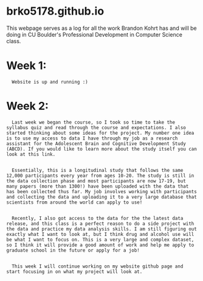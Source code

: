 # brko5178.github.io

This webpage serves as a log for all the work Brandon Kohrt has and will be doing in CU Boulder's Professional Development in Computer Science class.

# Week 1:
      Website is up and running :)

# Week 2:
      Last week we began the course, so I took so time to take the syllabus quiz and read through the course and expectations. I also started thinking about some ideas for the project. My number one idea is to use my access to data I have through my job as a research assistant for the Adolescent Brain and Cognitive Development Study (ABCD). If you would like to learn more about the study itself you can look at this link.

      
      Essentially, this is a longitudinal study that follows the same 12,000 participants every year from ages 10-20. The study is still in the data collection phase and most participants are now 17-19, but many papers (more than 1300!) have been uploaded with the data that has been collected thus far. My job involves working with participants and collecting the data and uploading it to a very large database that scientists from around the world can apply to use!

      
      Recently, I also got access to the data for the the latest data release, and this class is a perfect reason to do a side project with the data and practice my data analysis skills. I am still figuring out exactly what I want to look at, but I think drug and alcohol use will be what I want to focus on. This is a very large and complex dataset, so I think it will provide a good amount of work and help me apply to graduate school in the future or apply for a job!

      
      This week I will continue working on my website github page and start focusing in on what my project will look at.
